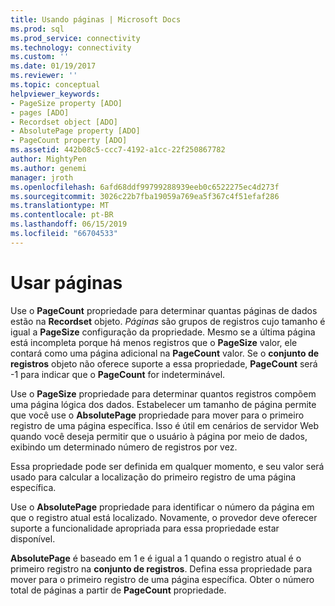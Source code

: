 ```yaml
---
title: Usando páginas | Microsoft Docs
ms.prod: sql
ms.prod_service: connectivity
ms.technology: connectivity
ms.custom: ''
ms.date: 01/19/2017
ms.reviewer: ''
ms.topic: conceptual
helpviewer_keywords:
- PageSize property [ADO]
- pages [ADO]
- Recordset object [ADO]
- AbsolutePage property [ADO]
- PageCount property [ADO]
ms.assetid: 442b08c5-ccc7-4192-a1cc-22f250867782
author: MightyPen
ms.author: genemi
manager: jroth
ms.openlocfilehash: 6afd68ddf99799288939eeb0c6522275ec4d273f
ms.sourcegitcommit: 3026c22b7fba19059a769ea5f367c4f51efaf286
ms.translationtype: MT
ms.contentlocale: pt-BR
ms.lasthandoff: 06/15/2019
ms.locfileid: "66704533"
---
```

# <a name="using-pages"></a>Usar páginas
Use o **PageCount** propriedade para determinar quantas páginas de dados estão na **Recordset** objeto. *Páginas* são grupos de registros cujo tamanho é igual a **PageSize** configuração da propriedade. Mesmo se a última página está incompleta porque há menos registros que o **PageSize** valor, ele contará como uma página adicional na **PageCount** valor. Se o **conjunto de registros** objeto não oferece suporte a essa propriedade, **PageCount** será -1 para indicar que o **PageCount** for indeterminável.  
  
 Use o **PageSize** propriedade para determinar quantos registros compõem uma página lógica dos dados. Estabelecer um tamanho de página permite que você use o **AbsolutePage** propriedade para mover para o primeiro registro de uma página específica. Isso é útil em cenários de servidor Web quando você deseja permitir que o usuário à página por meio de dados, exibindo um determinado número de registros por vez.  
  
 Essa propriedade pode ser definida em qualquer momento, e seu valor será usado para calcular a localização do primeiro registro de uma página específica.  
  
 Use o **AbsolutePage** propriedade para identificar o número da página em que o registro atual está localizado. Novamente, o provedor deve oferecer suporte a funcionalidade apropriada para essa propriedade estar disponível.  
  
 **AbsolutePage** é baseado em 1 e é igual a 1 quando o registro atual é o primeiro registro na **conjunto de registros**. Defina essa propriedade para mover para o primeiro registro de uma página específica. Obter o número total de páginas a partir de **PageCount** propriedade.
